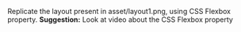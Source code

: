 Replicate the layout present in asset/layout1.png, using CSS Flexbox property.
**Suggestion:**
Look at video about the CSS Flexbox property
